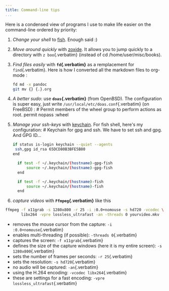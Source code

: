 ```yaml
---
title: Command-line tips
...
```


Here is a condensed view of programs I use to make life easier on the
command-line ordered by priority:

1.  *Change your shell* to
    [fish](https://fishshell.com/docs/current/tutorial.html). Enough
    said :)

2.  *Move around quickly* with
    [zoxide](https://github.com/ajeetdsouza/zoxide). It allows you to
    jump quickly to a directory with `z boo`{.verbatim} (instead of cd
    /home/user/misc/books).

3.  *Find files easily* with **`fd`{.verbatim}** as a remplacement for
    `find`{.verbatim}. Here is how I converted all the markdown files to
    org-mode :

    ``` {.bash org-language="sh"}
    fd md -x pandoc
    git mv {} {.}.org
    ```

4.  *A better sudo*: use **`doas`{.verbatim}** (from OpenBSD). The
    configuration is super easy, just write
    `/usr/local/etc/doas.conf`{.verbatim} (on FreeBSD) : \# Permit
    members of the wheel group to perform actions as root. permit nopass
    :wheel

5.  *Manage your ssh-keys* with
    [keychain](https://www.funtoo.org/Keychain). For fish shell, here\'s
    my configuration: \# Keychain for gpg and ssh. We have to set ssh
    and gpg. And GPG ID...

    ``` {.bash org-language="sh"}
    if status is-login keychain --quiet --agents
     ssh,gpg id_rsa 65DCD80B3BFE5B80
    end

      if test -f ~/.keychain/(hostname)-gpg-fish
          source ~/.keychain/(hostname)-gpg-fish
      end

      if test -f ~/.keychain/(hostname)-fish
          source ~/.keychain/(hostname)-fish
      end
    ```

6.  *capture videos* with **`Ffmpeg`{.verbatim}** like this

``` {.bash org-language="sh"}
ffmpeg -f x11grab -s 1280x800 -r 25 -i :0.0+nomouse -s hd720 -vcodec \
       libx264 -vpre lossless_ultrafast -an -threads 0 yourvideo.mkv
```

-   removes the mouse cursor from the capture:
    `-i :0.0+nomouse`{.verbatim}
-   enables multi-threading (if possible): `-threads 0`{.verbatim}
-   captures the screen: `-f x11grab`{.verbatim}
-   defines the size of the capture windows (here it is my entire
    screen): `-s 1280x800`{.verbatim}
-   sets the number of frames per seconds: `-r 25`{.verbatim}
-   sets the resolution: `-s hd720`{.verbatim}
-   no audio will be captured: `-an`{.verbatim}
-   using the H.264 encoding: `-vcodec libx264`{.verbatim}
-   these are settings for a fast encoding:
    `-vpre lossless_ultrafast`{.verbatim}
